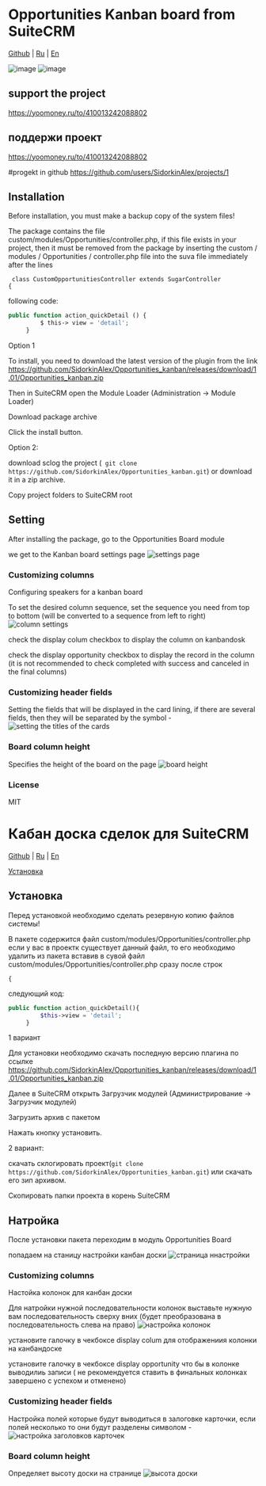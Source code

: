 # Opportunities Kanban board from SuiteCRM

[Github](https://github.com/SidorkinAlex/Opportunities_kanban) | 
[Ru](#Кабан-доска-сделок-для-SuiteCRM) |
[En](#Opportunities-Kanban-board-from-SuiteCRM)

![image](http://web-seedteam.ru/wp-content/uploads/2020/12/Снимок-экрана-от-2020-12-04-18-12-29.png)
![image](http://web-seedteam.ru/wp-content/uploads/2020/12/Снимок-экрана-от-2020-12-04-18-38-51.png)

## support the project
https://yoomoney.ru/to/410013242088802

## поддержи проект
https://yoomoney.ru/to/410013242088802



#progekt in github
https://github.com/users/SidorkinAlex/projects/1

## Installation

Before installation, you must make a backup copy of the system files!

The package contains the file custom/modules/Opportunities/controller.php, if this file exists in your project, then it must be removed from the package by inserting the custom / modules / Opportunities / controller.php file into the suva file immediately after the lines 

```
 class CustomOpportunitiesController extends SugarController
{
```

following code:

``` php
public function action_quickDetail () {
         $ this-> view = 'detail';
     }
```


Option 1

To install, you need to download the latest version of the plugin from the link https://github.com/SidorkinAlex/Opportunities_kanban/releases/download/1.01/Opportunities_kanban.zip

Then in SuiteCRM open the Module Loader (Administration -> Module Loader)

Download package archive

Click the install button.

Option 2:

download sclog the project (``` git clone https://github.com/SidorkinAlex/Opportunities_kanban.git```) or download it in a zip archive.

Copy project folders to SuiteCRM root

## Setting
After installing the package, go to the Opportunities Board module

we get to the Kanban board settings page
![settings page](http://web-seedteam.ru/wp-content/uploads/2020/12/%D0%A1%D1%82%D1%80%D0%B0%D0%BD%D0%B8%D1%86%D0%B0-%D0%BD%D0%B0%D1%81%D1%82%D1%80%D0%BE%D0%B5%D0%BA-1024x479.png)

### Customizing columns
Configuring speakers for a kanban board


To set the desired column sequence, set the sequence you need from top to bottom (will be converted to a sequence from left to right)
 ![column settings](http://web-seedteam.ru/wp-content/uploads/2020/12/%D0%A1%D1%82%D1%80%D0%B0%D0%BD%D0%B8%D1%86%D0%B0-%D0%BD%D0%B0%D1%81%D1%82%D1%80%D0%BE%D0%B5%D0%BA-%D0%BA%D0%BE%D0%BB%D0%BE%D0%BD%D0%BE%D0%BA.png)

 check the display colum checkbox to display the column on kanbandosk
 
 check the display opportunity checkbox to display the record in the column (it is not recommended to check completed with success and canceled in the final columns)
 
 
 ### Customizing header fields
 Setting the fields that will be displayed in the card lining, if there are several fields, then they will be separated by the symbol -
 ![setting the titles of the cards](http://web-seedteam.ru/wp-content/uploads/2020/12/screenshot-0.0.0.0-2020.12.04-18_00_14.png)
 
 
### Board column height

   Specifies the height of the board on the page
![board height](http://web-seedteam.ru/wp-content/uploads/2020/12/screenshot-0.0.0.0-2020.12.04-18_06_18.png)

### License
MIT


# Кабан доска сделок для SuiteCRM
[Github](https://github.com/SidorkinAlex/Opportunities_kanban) | 
[Ru](#Кабан-доска-сделок-для-SuiteCRM) |
[En](#Opportunities-Kanban-board-from-SuiteCRM)

[Установка](#Установка)

## Установка

Перед установкой необходимо сделать резервную копию файлов системы!

В пакете содержится файл custom/modules/Opportunities/controller.php если у вас в проектк существует данный файл, то его необходимо удалить из пакета вставив в сувой файл custom/modules/Opportunities/controller.php сразу после строк 

```class CustomOpportunitiesController extends SugarController
{
```
следующий код:
``` php
public function action_quickDetail(){
         $this->view = 'detail';
     }
```


1 вариант

Для установки необходимо скачать последную версию плагина по ссылке https://github.com/SidorkinAlex/Opportunities_kanban/releases/download/1.01/Opportunities_kanban.zip

Далее в SuiteCRM открыть Загрузчик модулей (Администрирование -> Загрузчик модулей)

Загрузить архив с пакетом

Нажать кнопку установить.

2 вариант:

скачать склогировать проект(```git clone https://github.com/SidorkinAlex/Opportunities_kanban.git```) или скачать его зип архивом.

Скопировать папки проекта в корень SuiteCRM

## Натройка
После установки пакета переходим в модуль Opportunities Board

попадаем на станицу настройки канбан доски
![страница ннастройки](http://web-seedteam.ru/wp-content/uploads/2020/12/%D0%A1%D1%82%D1%80%D0%B0%D0%BD%D0%B8%D1%86%D0%B0-%D0%BD%D0%B0%D1%81%D1%82%D1%80%D0%BE%D0%B5%D0%BA-1024x479.png)

### Сustomizing columns
Настойка колонок для канбан доски


Для натройки нужной последовательности колонок выставьте нужную вам последовательность сверху вних (будет преобразована в последовательность слева на право)
 ![настройка колонок](http://web-seedteam.ru/wp-content/uploads/2020/12/Страница-настроек-колонок.png)

 установите галочку в чекбоксе display colum для отображениия колонки на канбандоске
 
 установите галочку в чекбоксе display opportunity что бы в колонке выводилиь записи ( не рекомендуется ставить в финальных колонках завершено с успехом и отменено)
 
 
 ### Сustomizing header fields
 Настройка полей которые будут выводиться в залоговке карточки, если полей несколько то они будут разделены символом  -
 ![настройка заголовков карточек](http://web-seedteam.ru/wp-content/uploads/2020/12/screenshot-0.0.0.0-2020.12.04-18_00_14.png)
 
 
### Board column height

   Определяет высоту доски на странице
![высота доски](http://web-seedteam.ru/wp-content/uploads/2020/12/screenshot-0.0.0.0-2020.12.04-18_06_18.png)
